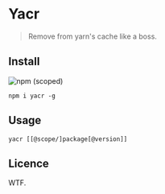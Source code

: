 # Yacr

> Remove from yarn's cache like a boss.

## Install

![npm (scoped)](https://img.shields.io/npm/v/yacr.svg?maxAge=86400)

```
npm i yacr -g
```

## Usage

```
yacr [[@scope/]package[@version]]
```

## Licence

WTF.